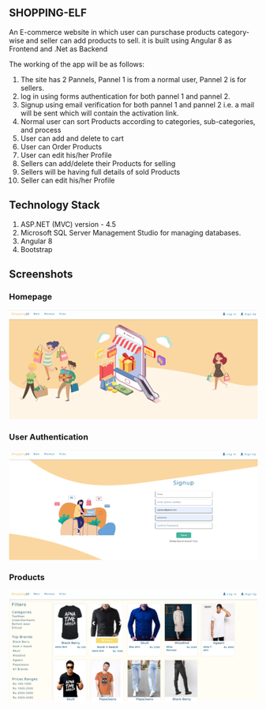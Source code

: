 ## SHOPPING-ELF

An E-commerce website in which user can purschase products category-wise and seller can add products to sell. it is built using Angular 8 as Frontend and  .Net as Backend

The working of the app will be as follows:
1. The site has 2 Pannels, Pannel 1 is from a normal user, Pannel 2 is for sellers.
2. log in using forms authentication for both pannel 1 and pannel 2.
3. Signup using email verification for both pannel 1 and pannel 2 i.e. a mail will be sent which will contain the activation link.
4. Normal user can sort Products according to categories, sub-categories, and process
5. User can add and delete to cart
6. User can Order Products
7. User can edit his/her Profile
7. Sellers can add/delete their Products for selling
8. Sellers will be having full details of sold Products
9. Seller can edit his/her Profile

## Technology Stack
1. ASP.NET (MVC) version - 4.5
2. Microsoft SQL Server Management Studio for managing databases.
3. Angular 8
4. Bootstrap

## Screenshots

### Homepage
![Image](/images/homepage.png)

### User Authentication
![Image](/images/signup.png) 

### Products
![Image](/images/products.png) 
